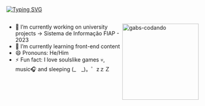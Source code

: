 [![Typing SVG](https://readme-typing-svg.herokuapp.com/?color=ffffff&size=35&center=true&vCenter=true&width=1000&lines=HELLO+THERE+👈(ﾟヮﾟ👈);My+name+is+Gabriel;23+years+old;São+Paulo,+Brazil;FRONT-END+Student)](https://git.io/typing-svg)
  
  ##
 
  <img alt="gabs-codando" height="200" align="right" src="https://cdn.discordapp.com/attachments/1023008674484076635/1087500034251182201/atapng2.gif">
 
 
- 🔭 I’m currently working on university projects -> Sistema de Informação FIAP - 2023
- 🧠 I’m currently learning front-end content
- 😄 Pronouns: He/Him
- ⚡ Fun fact: I love soulslike games 💀, music🎧 and sleeping  (_　_)。゜zｚＺ
  
  
  

  
